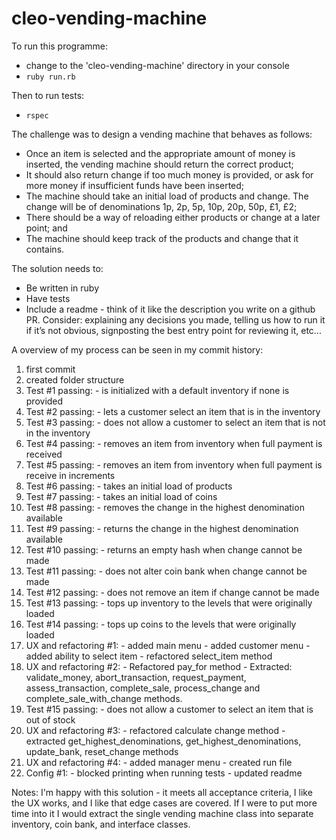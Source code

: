 # cleo-vending-machine

To run this programme:
- change to the 'cleo-vending-machine' directory in your console
- `ruby run.rb`

Then to run tests:
- `rspec`

The challenge was to design a vending machine that behaves as follows:
- Once an item is selected and the appropriate amount of money is inserted, the vending machine should return the correct product;
- It should also return change if too much money is provided, or ask for more money if insufficient funds have been inserted;
- The machine should take an initial load of products and change. The change will be of denominations 1p, 2p, 5p, 10p, 20p, 50p, £1, £2;
- There should be a way of reloading either products or change at a later point; and
- The machine should keep track of the products and change that it contains.

The solution needs to:
- Be written in ruby
- Have tests
- Include a readme - think of it like the description you write on a github PR. Consider: explaining any decisions you made, telling us how to run it if it’s not obvious, signposting the best entry point for reviewing it, etc...

A overview of my process can be seen in my commit history:
1. first commit
2. created folder structure
3. Test #1 passing: - is initialized with a default inventory if none is provided
4. Test #2 passing: - lets a customer select an item that is in the inventory
5. Test #3 passing: - does not allow a customer to select an item that is not in the inventory
6. Test #4 passing: - removes an item from inventory when full payment is received
7. Test #5 passing: - removes an item from inventory when full payment is receive in increments
8. Test #6 passing: - takes an initial load of products
9. Test #7 passing: - takes an initial load of coins
10. Test #8 passing: - removes the change in the highest denomination available
11. Test #9 passing: - returns the change in the highest denomination available
12. Test #10 passing: - returns an empty hash when change cannot be made
13. Test #11 passing: - does not alter coin bank when change cannot be made
14. Test #12 passing: - does not remove an item if change cannot be made
15. Test #13 passing: - tops up inventory to the levels that were originally loaded
16. Test #14 passing: - tops up coins to the levels that were originally loaded
17. UX and refactoring #1: - added main menu - added customer menu - added ability to select item - refactored select_item method
18. UX and refactoring #2: - Refactored pay_for method - Extracted: validate_money, abort_transaction, request_payment, assess_transaction, complete_sale, process_change and complete_sale_with_change methods.
19. Test #15 passing: - does not allow a customer to select an item that is out of stock
20. UX and refactoring #3: - refactored calculate change method - extracted get_highest_denominations, get_highest_denominations, update_bank, reset_change methods
21. UX and refactoring #4: - added manager menu - created run file
22. Config #1: - blocked printing when running tests - updated readme

Notes:
I'm happy with this solution - it meets all acceptance criteria, I like the UX works, and I like that edge cases are covered. If I were to put more time into it I would extract the single vending machine class into separate inventory, coin bank, and interface classes.
